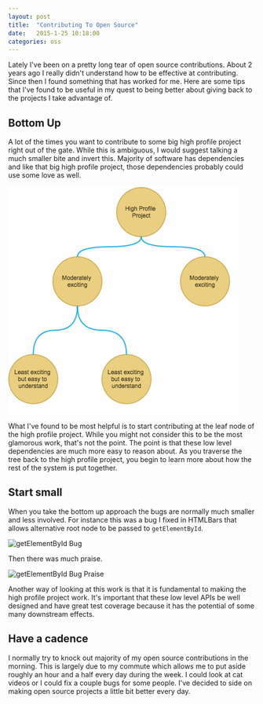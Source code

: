 ```yaml
---
layout: post
title:  "Contributing To Open Source"
date:   2015-1-25 10:18:00
categories: oss
---
```


Lately I've been on a pretty long tear of open source contributions.  About 2 years ago I really didn't understand how to be effective at contributing. Since then I found something that has worked for me.  Here are some tips that I've found to be useful in my quest to being better about giving back to the projects I take advantage of.

## Bottom Up
A lot of the times you want to contribute to some big high profile project right out of the gate.  While this is ambiguous, I would suggest talking a much smaller bite and invert this.  Majority of software has dependencies and like that big high profile project, those dependencies probably could use some love as well.

![OSS Dependency Tree](/assets/images/oss-tree.png "OSS Dependency Tree")

What I've found to be most helpful is to start contributing at the leaf node of the high profile project. While you might not consider this to be the most glamorous work, that's not the point.  The point is that these low level dependencies are much more easy to reason about.  As you traverse the tree back to the high profile project, you begin to learn more about how the rest of the system is put together.

## Start small

When you take the bottom up approach the bugs are normally much smaller and less involved. For instance this was a bug I fixed in HTMLBars that allows alternative root node to be passed to `getElementById`.

![getElementById Bug](/assets/images/getElmentById-bug.png "getElmentById Bug")

Then there was much praise.

![getElementById Bug Praise](/assets/images/getElmentById-bug-praise.png "getElmentById Bug Praise")

Another way of looking at this work is that it is fundamental to making the high profile project work. It's important that these low level APIs be well designed and have great test coverage because it has the potential of some many downstream effects.

## Have a cadence

I normally try to knock out majority of my open source contributions in the morning. This is largely due to my commute which allows me to put aside roughly an hour and a half every day during the week.  I could look at cat videos or I could fix a couple bugs for some people. I've decided to side on making open source projects a little bit better every day.

